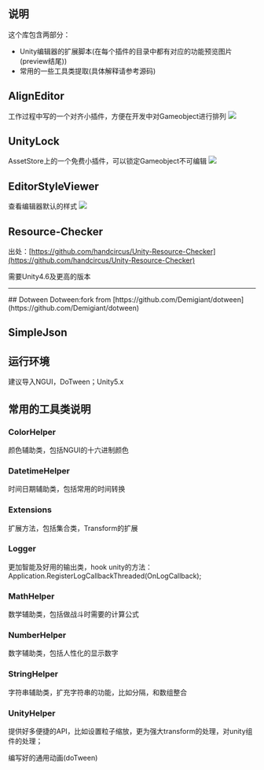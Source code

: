 ##  说明
这个库包含两部分：

- Unity编辑器的扩展脚本(在每个插件的目录中都有对应的功能预览图片(preview结尾))
- 常用的一些工具类提取(具体解释请参考源码)

## AlignEditor

工作过程中写的一个对齐小插件，方便在开发中对Gameobject进行排列
![](https://github.com/zhaoqingqing/Unity_Editor_Scripts/blob/master/Assets/Editor/AlignEditor/AlignEditor_preview.jpg)
## UnityLock
AssetStore上的一个免费小插件，可以锁定Gameobject不可编辑
![](https://github.com/zhaoqingqing/Unity_Editor_Scripts/blob/master/Assets/Editor/UnityLock/UnityLock-preview.jpg)

## EditorStyleViewer
查看编辑器默认的样式
![](https://github.com/zhaoqingqing/Unity_Editor_Scripts/blob/master/Assets/Editor/Tools/TransformContextMenu-preview.jpg)


##  Resource-Checker 

出处：[https://github.com/handcircus/Unity-Resource-Checker](https://github.com/handcircus/Unity-Resource-Checker)

需要Unity4.6及更高的版本

<hr>
## Dotween
Dotween:fork from  [https://github.com/Demigiant/dotween](https://github.com/Demigiant/dotween)

## SimpleJson
## 运行环境
建议导入NGUI，DoTween；Unity5.x

## 常用的工具类说明
### ColorHelper 
颜色辅助类，包括NGUI的十六进制颜色

### DatetimeHelper 
时间日期辅助类，包括常用的时间转换

### Extensions 
扩展方法，包括集合类，Transform的扩展

### Logger 
更加智能及好用的输出类，hook unity的方法：Application.RegisterLogCallbackThreaded(OnLogCallback);

### MathHelper 
数学辅助类，包括做战斗时需要的计算公式

### NumberHelper 
数字辅助类，包括人性化的显示数字

### StringHelper 
字符串辅助类，扩充字符串的功能，比如分隔，和数组整合

### UnityHelper
提供好多便捷的API，比如设置粒子缩放，更为强大transform的处理，对unity组件的处理；

编写好的通用动画(doTween)
